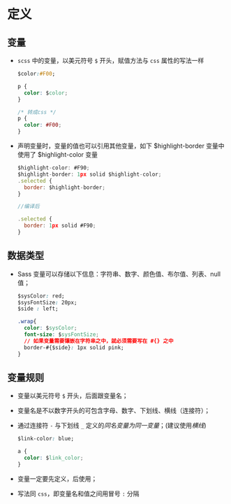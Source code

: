 # 定义

## 变量

+ `scss` 中的变量，以美元符号 `$` 开头，赋值方法与 `css` 属性的写法一样

  ```css
  $color:#F00;

  p {
    color: $color;
  }
  ```

  ```css
  /* 转成css */
  p {
    color: #F00;
  }
  ```

+ 声明变量时，变量的值也可以引用其他变量，如下 $highlight-border 变量中使用了 $highlight-color 变量

  ```js
  $highlight-color: #F90;
  $highlight-border: 1px solid $highlight-color;
  .selected {
    border: $highlight-border;
  }

  //编译后

  .selected {
    border: 1px solid #F90;
  }
  ```

## 数据类型

+ Sass 变量可以存储以下信息：字符串、数字、颜色值、布尔值、列表、null 值；

  ```css
  $sysColor: red;
  $sysFontSize: 20px;
  $side : left;

  .wrap{
    color: $sysColor;
    font-size: $sysFontSize;
    // 如果变量需要镶嵌在字符串之中，就必须需要写在 #{} 之中
    border-#{$side}: 1px solid pink;
  }
  ```

## 变量规则

+ 变量以美元符号 `$` 开头，后面跟变量名；

+ 变量名是不以数字开头的可包含字母、数字、下划线、横线（连接符）；

+ 通过连接符 `-` 与下划线 `_` 定义的*同名变量为同一变量*；(建议使用*横线*)

  ```css
  $link-color: blue;

  a {
    color: $link_color;
  }
  ```

+ 变量一定要先定义，后使用；

+ 写法同 `css`，即变量名和值之间用冒号 `:` 分隔


